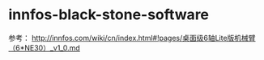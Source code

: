 # innfos-black-stone-software

参考：
http://innfos.com/wiki/cn/index.html#!pages/桌面级6轴Lite版机械臂（6*NE30）_v1_0.md
